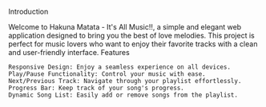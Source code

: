 Introduction

Welcome to Hakuna Matata - It's All Music!!, a simple and elegant web application designed to bring you the best of love melodies. This project is perfect for music lovers who want to enjoy their favorite tracks with a clean and user-friendly interface.
Features

    Responsive Design: Enjoy a seamless experience on all devices.
    Play/Pause Functionality: Control your music with ease.
    Next/Previous Track: Navigate through your playlist effortlessly.
    Progress Bar: Keep track of your song's progress.
    Dynamic Song List: Easily add or remove songs from the playlist.
